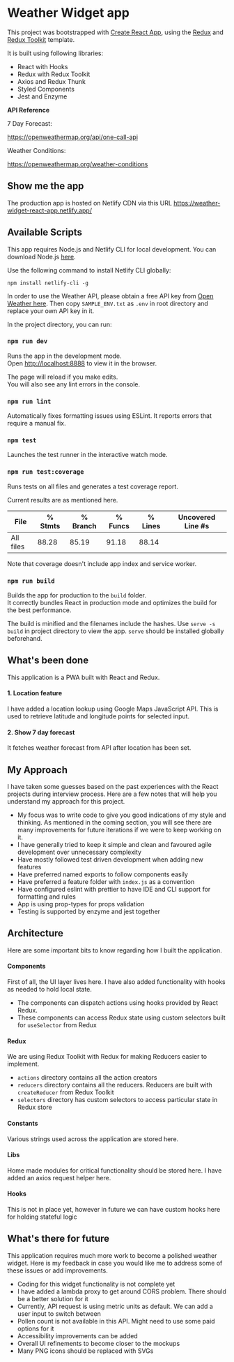# Weather Widget app
This project was bootstrapped with [Create React App](https://github.com/facebook/create-react-app), using the [Redux](https://redux.js.org/) and [Redux Toolkit](https://redux-toolkit.js.org/) template.

It is built using following libraries: 

* React with Hooks
* Redux with Redux Toolkit
* Axios and Redux Thunk
* Styled Components
* Jest and Enzyme

**API Reference**

7 Day Forecast:

https://openweathermap.org/api/one-call-api

Weather Conditions:
 
https://openweathermap.org/weather-conditions


## Show me the app

The production app is hosted on Netlify CDN via this URL https://weather-widget-react-app.netlify.app/

## Available Scripts

This app requires Node.js and Netlify CLI for local development. You can download Node.js [here](https://nodejs.org/en/download/). 

Use the following command to install Netlify CLI globally:

```
npm install netlify-cli -g
```

In order to use the Weather API, please obtain a free API key from [Open Weather here](https://openweathermap.org/price). Then copy `SAMPLE_ENV.txt` as `.env` in root directory and replace your own API key in it. 


In the project directory, you can run:

### `npm run dev`

Runs the app in the development mode.<br />
Open [http://localhost:8888](http://localhost:8888) to view it in the browser.

The page will reload if you make edits.<br />
You will also see any lint errors in the console.

### `npm run lint`

Automatically fixes formatting issues using ESLint. It reports errors that require a manual fix.

### `npm test`

Launches the test runner in the interactive watch mode.

### `npm run test:coverage`

Runs tests on all files and generates a test coverage report.

Current results are as mentioned here.

File                         |  % Stmts | % Branch |  % Funcs |  % Lines | Uncovered Line #s |
-----------------------------|----------|----------|----------|----------|-------------------|
All files                    |    88.28 |     85.19 |    91.18 |    88.14 |                   |

Note that coverage doesn't include app index and service worker.

### `npm run build`

Builds the app for production to the `build` folder.<br />
It correctly bundles React in production mode and optimizes the build for the best performance.

The build is minified and the filenames include the hashes. Use `serve -s build` in project directory to view the app. `serve` should be installed globally beforehand.

## What's been done

This application is a PWA built with React and Redux.

#### 1. Location feature

I have added a location lookup using Google Maps JavaScript API. This is used to retrieve latitude and longitude points for selected input. 

#### 2. Show 7 day forecast

It fetches weather forecast from API after location has been set.

## My Approach

I have taken some guesses based on the past experiences with the React projects during interview process. Here are a few notes that will help you understand my approach for this project.

* My focus was to write code to give you good indications of my style and thinking. As mentioned in the coming section, you will see there are many improvements for future iterations if we were to keep working on it.  
* I have generally tried to keep it simple and clean and favoured agile development over unnecessary complexity
* Have mostly followed test driven development when adding new features
* Have preferred named exports to follow components easily 
* Have preferred a feature folder with `index.js` as a convention
* Have configured eslint with prettier to have IDE and CLI support for formatting and rules
* App is using prop-types for props validation
* Testing is supported by enzyme and jest together

## Architecture

Here are some important bits to know regarding how I built the application.

#### Components

First of all, the UI layer lives here. I have also added functionality with hooks as needed to hold local state. 

* The components can dispatch actions using hooks provided by React Redux.
* These components can access Redux state using custom selectors built for `useSelector` from Redux

#### Redux

We are using Redux Toolkit with Redux for making Reducers easier to implement.

* `actions` directory contains all the action creators
* `reducers` directory contains all the reducers. Reducers are built with `createReducer` from Redux Toolkit
* `selectors` directory has custom selectors to access particular state in Redux store

#### Constants

Various strings used across the application are stored here.

#### Libs

Home made modules for critical functionality should be stored here. I have added an axios request helper here.

#### Hooks

This is not in place yet, however in future we can have custom hooks here for holding stateful logic 

## What's there for future

This application requires much more work to become a polished weather widget. Here is my feedback in case you would like me to address some of these issues or add improvements.

* Coding for this widget functionality is not complete yet
* I have added a lambda proxy to get around CORS problem. There should be a better solution for it
* Currently, API request is using metric units as default. We can add a user input to switch between
* Pollen count is not available in this API. Might need to use some paid options for it
* Accessibility improvements can be added
* Overall UI refinements to become closer to the mockups
* Many PNG icons should be replaced with SVGs 
